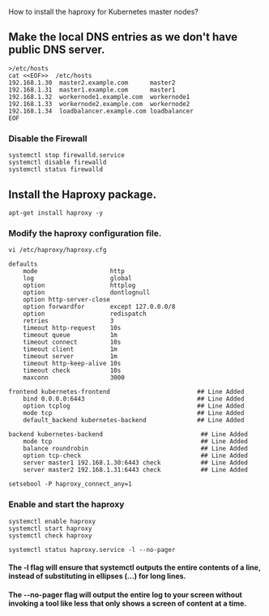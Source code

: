 How to install the haproxy for Kubernetes master nodes?

## Make the local DNS entries as we don't have public DNS server.
```
>/etc/hosts
cat <<EOF>>  /etc/hosts
192.168.1.30  master2.example.com      master2
192.168.1.31  master1.example.com      master1
192.168.1.32  workernode1.example.com  workernode1
192.168.1.33  workernode2.example.com  workernode2
192.168.1.34  loadbalancer.example.com loadbalancer
EOF
```

### Disable the Firewall ########
```
systemctl stop firewalld.service
systemctl disable firewalld
systemctl status firewalld
```
## Install the Haproxy package.
```
apt-get install haproxy -y
```
### Modify the haproxy configuration file.
```
vi /etc/haproxy/haproxy.cfg
```
```
defaults
    mode                    http
    log                     global
    option                  httplog
    option                  dontlognull
    option http-server-close
    option forwardfor       except 127.0.0.0/8
    option                  redispatch
    retries                 3
    timeout http-request    10s
    timeout queue           1m
    timeout connect         10s
    timeout client          1m
    timeout server          1m
    timeout http-keep-alive 10s
    timeout check           10s
    maxconn                 3000

frontend kubernetes-frontend                        ## Line Added
    bind 0.0.0.0:6443                               ## Line Added
    option tcplog                                   ## Line Added
    mode tcp                                        ## Line Added
    default_backend kubernetes-backend              ## Line Added

backend kubernetes-backend                           ## Line Added
    mode tcp                                         ## Line Added
    balance roundrobin                               ## Line Added
    option tcp-check                                 ## Line Added
    server master1 192.168.1.30:6443 check           ## Line Added
    server master2 192.168.1.31:6443 check           ## Line Added
``` 
```
setsebool -P haproxy_connect_any=1
```

### Enable and start the haproxy
```
systemctl enable haproxy
systemctl start haproxy 
systemctl check haproxy
```

```
systemctl status haproxy.service -l --no-pager
```
#### The -l flag will ensure that systemctl outputs the entire contents of a line, instead of substituting in ellipses (…) for long lines. 
#### The --no-pager flag will output the entire log to your screen without invoking a tool like less that only shows a screen of content at a time.





